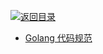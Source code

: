 [![返回目录](https://parg.co/UGo)](https://parg.co/b4z) 
 


 


 


 




- [Golang 代码规范](https://sheepbao.github.io/post/golang_code_specification/)